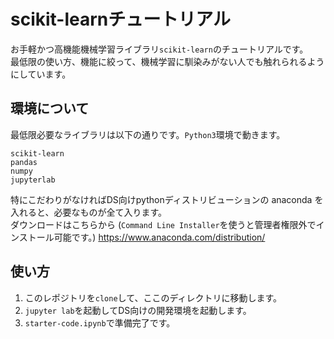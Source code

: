 # scikit-learnチュートリアル
お手軽かつ高機能機械学習ライブラリ`scikit-learn`のチュートリアルです。  
最低限の使い方、機能に絞って、機械学習に馴染みがない人でも触れられるようにしています。

## 環境について
最低限必要なライブラリは以下の通りです。`Python3`環境で動きます。
```
scikit-learn
pandas
numpy
jupyterlab
```
特にこだわりがなければDS向けpythonディストリビューションの anaconda を入れると、必要なものが全て入ります。  
ダウンロードはこちらから (`Command Line Installer`を使うと管理者権限外でインストール可能です。)
https://www.anaconda.com/distribution/

## 使い方
1. このレポジトリを`clone`して、ここのディレクトリに移動します。
1. `jupyter lab`を起動してDS向けの開発環境を起動します。
1. `starter-code.ipynb`で準備完了です。